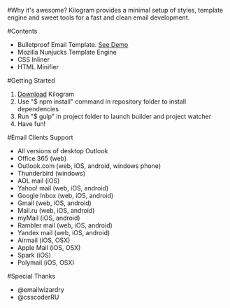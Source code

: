 #Why it's awesome?
Kilogram provides a minimal setup of styles, template engine and sweet tools for a fast and clean email development.

#Contents
- Bulletproof Email Template. <a href="http://dudeonthehorse.github.io/kilogram/">See Demo</a>
- Mozilla Nunjucks Template Engine
- CSS Inliner
- HTML Minifier

#Getting Started
1. <a href="https://github.com/dudeonthehorse/kilogram/archive/dev.zip">Download</a> Kilogram
2. Use "$ npm install" command in repository folder to install dependencies
3. Run "$ gulp" in project folder to launch builder and project watcher
4. Have fun!

#Email Clients Support
- All versions of desktop Outlook
- Office 365 (web)
- Outlook.com (web, iOS, android, windows phone)
- Thunderbird (windows)
- AOL mail (iOS)
- Yahoo! mail (web, iOS, android)
- Google Inbox (web, iOS, android)
- Gmail (web, iOS, android)
- Mail.ru (web, iOS, android)
- myMail (iOS, android)
- Rambler mail (web, iOS, android)
- Yandex mail (web, iOS, android)
- Airmail (iOS, OSX)
- Apple Mail (iOS, OSX)
- Spark (iOS)
- Polymail (iOS, OSX)

#Special Thanks
- @emailwizardry
- @csscoderRU

